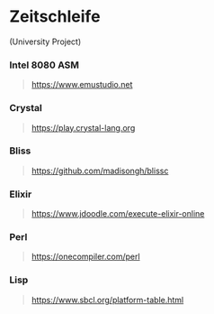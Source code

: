 # Zeitschleife

(University Project)

### Intel 8080 ASM
> https://www.emustudio.net

### Crystal
> https://play.crystal-lang.org

### Bliss
> https://github.com/madisongh/blissc

### Elixir
> https://www.jdoodle.com/execute-elixir-online

### Perl
> https://onecompiler.com/perl

### Lisp
> https://www.sbcl.org/platform-table.html
